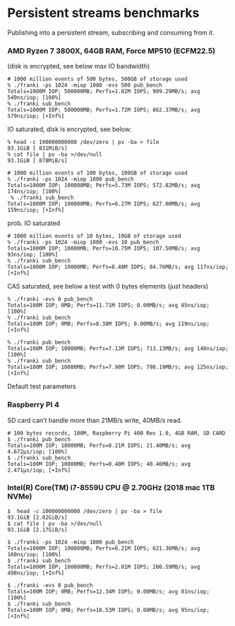 # Persistent streams benchmarks

Publishing into a persistent stream, subscribing and consuming from it.

### AMD Ryzen 7 3800X, 64GB RAM, Force MP510 (ECFM22.5)

(disk is encrypted, see below max IO bandwidth)

```
# 1000 million events of 500 bytes, 500GB of storage used
% ./franki -ps 1024 -miop 1000 -evs 500 pub_bench
Totals=1000M IOP; 500000MB; Perfs=1.82M IOPS; 909.29MB/s; avg 549ns/iop; [100%]     
% ./franki sub_bench
Totals=1000M IOP; 500000MB; Perfs=1.72M IOPS; 862.37MB/s; avg 579ns/iop; [+Inf%]  
```

IO saturated, disk is encrypted, see below:

```
% head -c 100000000000 /dev/zero | pv -ba > file
93.1GiB [ 831MiB/s]
% cat file | pv -ba >/dev/null
93.1GiB [ 878MiB/s]
```

```
# 1000 million events of 100 bytes, 100GB of storage used
% ./franki -ps 1024 -miop 1000 pub_bench
Totals=1000M IOP; 100000MB; Perfs=5.73M IOPS; 572.82MB/s; avg 174ns/iop; [100%]     
 % ./franki sub_bench                    
Totals=1000M IOP; 100000MB; Perfs=6.27M IOPS; 627.00MB/s; avg 159ns/iop; [+Inf%] 
```

prob. IO saturated

```
# 1000 million events of 10 bytes, 10GB of storage used
% ./franki -ps 1024 -miop 1000 -evs 10 pub_bench
Totals=1000M IOP; 10000MB; Perfs=10.75M IOPS; 107.50MB/s; avg 93ns/iop; [100%]     
% ./franki sub_bench                            
Totals=1000M IOP; 10000MB; Perfs=8.48M IOPS; 84.76MB/s; avg 117ns/iop; [+Inf%]     
```

CAS saturated, see below a test with 0 bytes elements (just headers)

```
% ./franki -evs 0 pub_bench
Totals=100M IOP; 0MB; Perfs=11.71M IOPS; 0.00MB/s; avg 85ns/iop; [100%]     
% ./franki sub_bench
Totals=100M IOP; 0MB; Perfs=8.38M IOPS; 0.00MB/s; avg 119ns/iop; [+Inf%]
```

```
% ./franki pub_bench
Totals=100M IOP; 10000MB; Perfs=7.13M IOPS; 713.13MB/s; avg 140ns/iop; [100%]    
% ./franki sub_bench
Totals=100M IOP; 10000MB; Perfs=7.98M IOPS; 798.19MB/s; avg 125ns/iop; [+Inf%]
```
Default test parameters

### Raspberry PI 4

SD card can't handle more than 21MB/s write, 40MB/s read.

```
# 100 bytes records, 100M, Raspberry Pi 400 Rev 1.0, 4GB RAM, SD CARD
$ ./franki pub_bench
Totals=100M IOP; 10000MB; Perfs=0.21M IOPS; 21.40MB/s; avg 4.672µs/iop; [100%]
$ ./franki sub_bench
Totals=100M IOP; 10000MB; Perfs=0.40M IOPS; 40.46MB/s; avg 2.471µs/iop; [+Inf%]
```


### Intel(R) Core(TM) i7-8559U CPU @ 2.70GHz (2018 mac 1TB NVMe)

```
$  head -c 100000000000 /dev/zero | pv -ba > file
93.1GiB [2.02GiB/s]
$ cat file | pv -ba >/dev/null
93.1GiB [2.17GiB/s]
```

```
$ ./franki -ps 1024 -miop 1000 pub_bench
Totals=1000M IOP; 100000MB; Perfs=6.21M IOPS; 621.36MB/s; avg 160ns/iop; [100%]
$ ./franki sub_bench
Totals=1000M IOP; 100000MB; Perfs=2.01M IOPS; 200.59MB/s; avg 498ns/iop; [+Inf%]

```

```
$ ./franki -evs 0 pub_bench
Totals=100M IOP; 0MB; Perfs=12.34M IOPS; 0.00MB/s; avg 81ns/iop; [100%]
$ ./franki sub_bench
Totals=100M IOP; 0MB; Perfs=10.53M IOPS; 0.00MB/s; avg 95ns/iop; [+Inf%]
```

